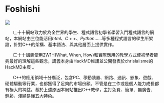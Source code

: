 # Foshishi

![](https://i.imgur.com/01gTodY.png)

ㅤㅤㄈ十十網站致力於為全世界的學生、程式語言初學者學習入門程式語言的網站，本網站由三位能活用$html$、$C++$、$Python$……等多種程式語言的學生所架設，針對C++的架構、基本語法、與其他層面上提供實作。

ㅤㅤㄈ十十講義使用2W1H(What, When, How)和實際應用的教學方式使初學者能夠最好的理解這些觀念，講義本身由HackMD維護並公開發表於chrislaiisme的HackMD主頁 。

ㅤㅤC++的應用領域十分廣泛，包含PC、移動裝置、網路、通訊、影象、遊戲、硬體驅動等行業，也都獲得了足夠的市場份額。不管是在工作或是個人能力成長都有極大的裨益。基於上述原因本網站推出C++教學，主打免費、簡單、無廣告、輕鬆、淺顯易懂五大特色。

